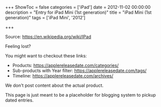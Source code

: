 +++
ShowToc = false
categories = ['iPad']
date = 2012-11-02 00:00:00
description = "Entry for iPad Mini (1st generation)"
title = "iPad Mini (1st generation)"
tags = ['iPad Mini', '2012']

+++

Source: https://en.wikipedia.org/wiki/IPad

Feeling lost?

You might want to checkout these links:
- Products: https://applereleasedate.com/categories/
- Sub-products with Year filter: https://applereleasedate.com/tags/
- Timeline: https://applereleasedate.com/archives/

We don't post content about the actual product. 



This page is just meant to be a placeholder for blogging system to pickup dated entries. 


